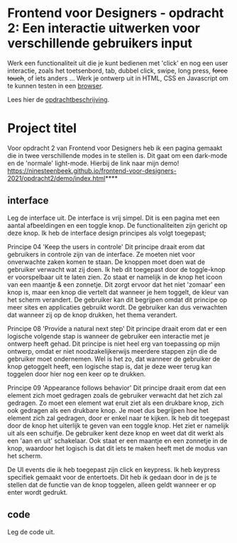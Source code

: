 # Frontend voor Designers - opdracht 2: Een interactie uitwerken voor verschillende gebruikers input

Werk een functionaliteit uit die je kunt bedienen met 'click' en nog een user interactie, zoals het toetsenbord, tab, dubbel click, swipe, long press, <del>force touch</del>, of iets anders ... Werk je ontwerp uit in HTML, CSS en Javascript om te kunnen testen in een [browser](https://en.m.wikipedia.org/wiki/List_of_web_browsers).

Lees hier de [opdrachtbeschrijving](./opdrachtbeschrijving.md).


# Project titel
Voor opdracht 2 van Frontend voor Designers heb ik een pagina gemaakt die in twee verschillende modes in te stellen is. Dit gaat om een dark-mode en de 'normale' light-mode. 
Hierbij de link naar mijn demo!
https://ninesteenbeek.github.io/frontend-voor-designers-2021/opdracht2/demo/index.html****


## interface
Leg de interface uit.
De interface is vrij simpel. Dit is een pagina met een aantal afbeeldingen en een toggle knop. De functionaliteiten zijn gericht op deze knop.
Ik heb de interface design principes als volgt toegepast;

Principe 04 'Keep the users in controle'
Dit principe draait erom dat gebruikers in controle zijn van de interface. Ze moeten niet voor onverwachte zaken komen te staan. De knoppen moet doen wat de gebruiker verwacht wat zij doen. 
Ik heb dit toegepast door de toggle-knop er voorspelbaar uit te laten zien. Zo staat er namelijk in de knop het icoon van een maantje & een zonnetje. Dit zorgt ervoor dat het niet 'zomaar' een knop is, maar een knop die vertelt dat wanneer je hem toggelt, de kleur van het scherm verandert. De gebruiker kan dit begrijpen omdat dit principe op meer sites en applicaties gebruikt wordt. De gebruiker kan dus verwachten dat wanneer zij op de knop drukken, het thema verandert. 

Principe 08 'Provide a natural next step'
Dit principe draait erom dat er een logische volgende stap is wanneer de gebruiker een interactie met je ontwerp heeft gehad.
Dit principe is niet heel erg van toepassing op mijn ontwerp, omdat er niet noodzakelijkerwijs meerdere stappen zijn die de gebruiker moet ondernemen. Wel is het zo, dat wanneer de gebruiker de knop getoggelt heeft, een logische stap is, dat je deze weer terug kan toggelen door hier nog een keer op te drukken.

Principe 09 'Appearance follows behavior'
Dit principe draait erom dat een element zich moet gedragen zoals de gebruiker verwacht dat het zich zal gedragen. Zo moet een element wat eruit ziet als een drukbare knop, zich ook gedragen als een drukbare knop. Je moet dus begrijpen hoe het element zich zal gedragen, door er enkel naar te kijken.
Ik heb dit toegepast door de knop het uiterlijk te geven van een toggle knop. Het ziet er namelijk uit als een schuifje. De gebruiker kent deze knop en weet dat dit werkt als een 'aan en uit' schakelaar. Ook staat er een maantje en een zonnetje in de knop, waardoor het logisch is dat dit iets te maken heeft met de modus van het scherm. 

De UI events die ik heb toegepast zijn click en keypress. Ik heb keypress specifiek gemaakt voor de entertoets. Dit heb ik gedaan door in de js te stellen dat de functie van de knop toggelen, alleen geldt wanneer er op enter wordt gedrukt.

## code
Leg de code uit.
